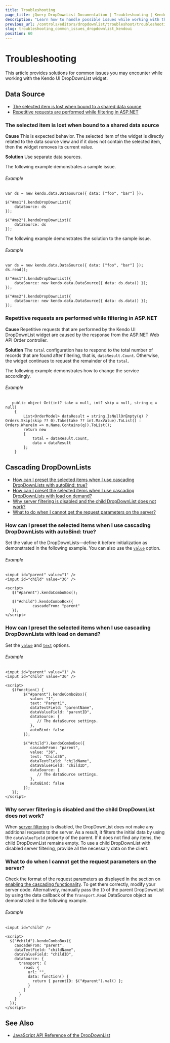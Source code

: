 ```yaml
---
title: Troubleshooting
page_title: jQuery DropDownList Documentation | Troubleshooting | Kendo UI
description: "Learn how to handle possible issues while working with the Kendo UI DropDownList widget."
previous_url: /controls/editors/dropdownlist/troubleshoot/troubleshooting
slug: troubleshooting_common_issues_dropdownlist_kendoui
position: 60
---
```


# Troubleshooting

This article provides solutions for common issues you may encounter while working with the Kendo UI DropDownList widget.

## Data Source

* [The selected item is lost when bound to a shared data source](#the-selected-item-is-lost-when-bound-to-shared-datasource)
* [Repetitive requests are performed while filtering in ASP.NET](#repetitive-requests-are-performed-while-filtering-in-aspnet)

### The selected item is lost when bound to a shared data source

**Cause** This is expected behavior. The selected item of the widget is directly related to the data source view and if it does not contain the selected item, then the widget removes its current value.

**Solution** Use separate data sources.

The following example demonstrates a sample issue.

###### Example

    var ds = new kendo.data.DataSource({ data: ["foo", "bar"] });

    $("#ms1").kendoDropDownList({
        dataSource: ds
    });

    $("#ms2").kendoDropDownList({
        dataSource: ds
    });

The following example demonstrates the solution to the sample issue.

###### Example

    var ds = new kendo.data.DataSource({ data: ["foo", "bar"] });
    ds.read();

    $("#ms1").kendoDropDownList({
        dataSource: new kendo.data.DataSource({ data: ds.data() });
    });

    $("#ms2").kendoDropDownList({
        dataSource: new kendo.data.DataSource({ data: ds.data() });
    });

### Repetitive requests are performed while filtering in ASP.NET

**Cause** Repetitive requests that are performed by the Kendo UI DropDownList widget are caused by the response from the ASP.NET Web API Order controller.

**Solution** The `total` configuration has to respond to the total number of records that are found after filtering, that is, `dataResult.Count`. Otherwise, the widget continues to request the remainder of the `total`.

The following example demonstrates how to change the service accordingly.

###### Example

```
   public object Get(int? take = null, int? skip = null, string q = null)
    {
    	List<OrderModel> dataResult = string.IsNullOrEmpty(q) ? Orders.Skip(skip ?? 0).Take(take ?? int.MaxValue).ToList() : Orders.Where(m => m.Name.Contains(q)).ToList();
    	return new
    	{
    		total = dataResult.Count,
    		data = dataResult
    	};
    }
```

## Cascading DropDownLists

* [How can I preset the selected items when I use cascading DropDownLists with autoBind: true?](#how-can-i-preset-the-selected-items-when-i-use-cascading-dropdownlists-with-autobind-true)
* [How can I preset the selected items when I use cascading DropDownLists with load on demand?](#how-can-i-preset-the-selected-items-when-i-use-cascading-dropdownlists-with-load-on-demand)
* [Why server filtering is disabled and the child DropDownList does not work?](#why-server-filtering-is-disabled-and-the-child-dropdownlist-does-not-work)
* [What to do when I cannot get the request parameters on the server?](#what-to-do-when-i-cannot-get-the-request-parameters-on-the-server)

### How can I preset the selected items when I use cascading DropDownLists with autoBind: true?

Set the value of the DropDownLists&mdash;define it before initialization as demonstrated in the following example. You can also use the [`value`](/api/javascript/ui/combobox#configuration) option.

###### Example

    <input id="parent" value="1" />
    <input id="child" value="36" />

    <script>
       $("#parent").kendoComboBox();

       $("#child").kendoComboBox({
                cascadeFrom: "parent"
       });
    </script>

### How can I preset the selected items when I use cascading DropDownLists with load on demand?

Set the [`value`](/api/javascript/ui/combobox#configuration) and [`text`](/api/javascript/ui/combobox#configuration) options.

###### Example

    <input id="parent" value="1" />
    <input id="child" value="36" />

    <script>
       $(function() {
            $("#parent").kendoComboBox({
               value: "1",
               text: "Parent1",
               dataTextField: "parentName",
               dataValueField: "parentID",
               dataSource: {
                  // The dataSource settings.
               },
               autoBind: false
            });

            $("#child").kendoComboBox({
               cascadeFrom: "parent",
               value: "36",
               text: "Child36",
               dataTextField: "childName",
               dataValueField: "childID",
               dataSource: {
                  // The dataSource settings.
               },
               autoBind: false
            });
       });
    </script>

### Why server filtering is disabled and the child DropDownList does not work?

When [server filtering](/api/framework/datasource#configuration) is disabled, the DropDownList does not make any additional requests to the server. As a result, it filters the initial data by using the `dataValueField` property of the parent. If it does not find any items, the child DropDownList remains empty. To use a child DropDownList with disabled server filtering, provide all the necessary data on the client.

### What to do when I cannot get the request parameters on the server?

Check the format of the request parameters as displayed in the section on [enabling the cascading functionality](#initialize-cascading). To get them correctly, modify your server code. Alternatively, manually pass the `ID` of the parent DropDownList by using the data callback of the `Transport.Read` DataSource object as demonstrated in the following example.

###### Example

    <input id="child" />

    <script>
      $("#child").kendoComboBox({
        cascadeFrom: "parent",
        dataTextField: "childName",
        dataValueField: "childID",
        dataSource: {
          transport: {
            read: {
              url: "",
              data: function() {
                return { parentID: $("#parent").val() };
              }
            }
          }
        }
      });
    </script>


## See Also

* [JavaScript API Reference of the DropDownList](/api/javascript/ui/dropdownlist)
